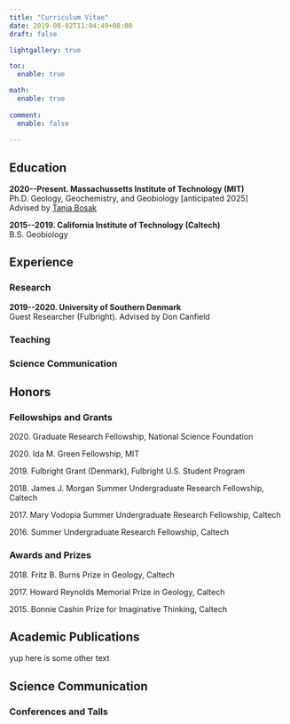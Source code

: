 ```yaml
---
title: "Curriculum Vitae"
date: 2019-08-02T11:04:49+08:00
draft: false

lightgallery: true

toc:
  enable: true

math:
  enable: true
  
comment:
  enable: false
  
---
```


## Education

**2020--Present. Massachussetts Institute of Technology (MIT)** <br>
Ph.D. Geology, Geochemistry, and Geobiology [anticipated 2025]<br>
Advised by [Tanja Bosak](http://bosaklab.scripts.mit.edu/)

**2015--2019. California Institute of Technology (Caltech)** <br>
B.S. Geobiology

## Experience

### Research

**2019--2020. University of Southern Denmark** <br>
Guest Researcher (Fulbright). Advised by Don Canfield

### Teaching

### Science Communication


## Honors

### Fellowships and Grants

2020\. Graduate Research Fellowship,  National Science Foundation

2020\. Ida M. Green Fellowship,  MIT

2019\. Fulbright Grant (Denmark), Fulbright U.S. Student Program

2018\. James J. Morgan Summer Undergraduate Research Fellowship, Caltech

2017\. Mary Vodopia Summer Undergraduate Research Fellowship, Caltech

2016\. Summer Undergraduate Research Fellowship, Caltech

### Awards and Prizes

2018\. Fritz B. Burns Prize in Geology, Caltech

2017\. Howard Reynolds Memorial Prize in Geology, Caltech

2015\. Bonnie Cashin Prize for Imaginative Thinking, Caltech


## Academic Publications
yup here is some other text

## Science Communication

### Conferences and Talls